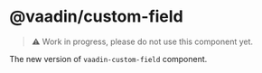 # @vaadin/custom-field

> ⚠️ Work in progress, please do not use this component yet.

The new version of `vaadin-custom-field` component.
